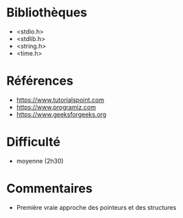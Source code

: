 # Bibliothèques
* <stdio.h> 
* <stdlib.h>
* <string.h>
* <time.h> 

# Références
* https://www.tutorialspoint.com
* https://www.programiz.com
* https://www.geeksforgeeks.org

# Difficulté
* moyenne (2h30)

# Commentaires
* Première vraie approche des pointeurs et des structures 

